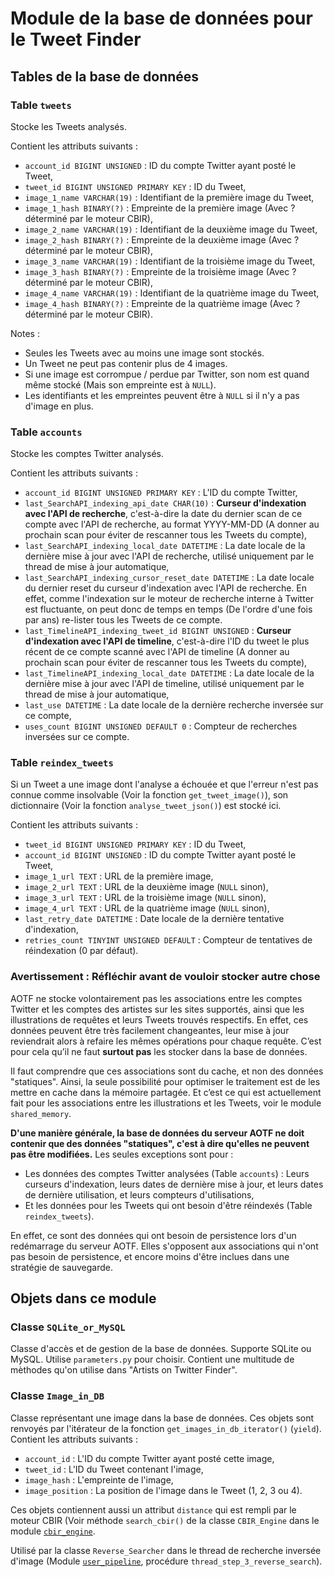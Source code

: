 # Module de la base de données pour le Tweet Finder

## Tables de la base de données

### Table `tweets`

Stocke les Tweets analysés.

Contient les attributs suivants :
* `account_id BIGINT UNSIGNED` : ID du compte Twitter ayant posté le Tweet,
* `tweet_id BIGINT UNSIGNED PRIMARY KEY` : ID du Tweet,
* `image_1_name VARCHAR(19)` : Identifiant de la première image du Tweet,
* `image_1_hash BINARY(?)` : Empreinte de la première image (Avec ? déterminé par le moteur CBIR),
* `image_2_name VARCHAR(19)` : Identifiant de la deuxième image du Tweet,
* `image_2_hash BINARY(?)` : Empreinte de la deuxième image (Avec ? déterminé par le moteur CBIR),
* `image_3_name VARCHAR(19)` : Identifiant de la troisième image du Tweet,
* `image_3_hash BINARY(?)` : Empreinte de la troisième image (Avec ? déterminé par le moteur CBIR),
* `image_4_name VARCHAR(19)` : Identifiant de la quatrième image du Tweet,
* `image_4_hash BINARY(?)` : Empreinte de la quatrième image (Avec ? déterminé par le moteur CBIR).

Notes :
* Seules les Tweets avec au moins une image sont stockés.
* Un Tweet ne peut pas contenir plus de 4 images.
* Si une image est corrompue / perdue par Twitter, son nom est quand même stocké (Mais son empreinte est à `NULL`).
* Les identifiants et les empreintes peuvent être à `NULL` si il n'y a pas d'image en plus.

### Table `accounts`

Stocke les comptes Twitter analysés.

Contient les attributs suivants :
* `account_id BIGINT UNSIGNED PRIMARY KEY` : L'ID du compte Twitter,
* `last_SearchAPI_indexing_api_date CHAR(10)` : **Curseur d'indexation avec l'API de recherche**, c'est-à-dire la date du dernier scan de ce compte avec l'API de recherche, au format YYYY-MM-DD (A donner au prochain scan pour éviter de rescanner tous les Tweets du compte),
* `last_SearchAPI_indexing_local_date DATETIME` : La date locale de la dernière mise à jour avec l'API de recherche, utilisé uniquement par le thread de mise à jour automatique,
* `last_SearchAPI_indexing_cursor_reset_date DATETIME` : La date locale du dernier reset du curseur d'indexation avec l'API de recherche. En effet, comme l'indexation sur le moteur de recherche interne à Twitter est fluctuante, on peut donc de temps en temps (De l'ordre d'une fois par ans) re-lister tous les Tweets de ce compte.
* `last_TimelineAPI_indexing_tweet_id BIGINT UNSIGNED` : **Curseur d'indexation avec l'API de timeline**, c'est-à-dire l'ID du tweet le plus récent de ce compte scanné avec l'API de timeline (A donner au prochain scan pour éviter de rescanner tous les Tweets du compte),
* `last_TimelineAPI_indexing_local_date DATETIME` : La date locale de la dernière mise à jour avec l'API de timeline, utilisé uniquement par le thread de mise à jour automatique,
* `last_use DATETIME` : La date locale de la dernière recherche inversée sur ce compte,
* `uses_count BIGINT UNSIGNED DEFAULT 0` : Compteur de recherches inversées sur ce compte.

### Table `reindex_tweets`

Si un Tweet a une image dont l'analyse a échouée et que l'erreur n'est pas connue comme insolvable (Voir la fonction `get_tweet_image()`), son dictionnaire (Voir la fonction `analyse_tweet_json()`) est stocké ici.

Contient les attributs suivants :
* `tweet_id BIGINT UNSIGNED PRIMARY KEY` : ID du Tweet,
* `account_id BIGINT UNSIGNED` : ID du compte Twitter ayant posté le Tweet,
* `image_1_url TEXT` : URL de la première image,
* `image_2_url TEXT` : URL de la deuxième image (`NULL` sinon),
* `image_3_url TEXT` : URL de la troisième image (`NULL` sinon),
* `image_4_url TEXT` : URL de la quatrième image (`NULL` sinon),
* `last_retry_date DATETIME` : Date locale de la dernière tentative d'indexation,
* `retries_count TINYINT UNSIGNED DEFAULT` : Compteur de tentatives de réindexation (0 par défaut).

### Avertissement : Réfléchir avant de vouloir stocker autre chose

AOTF ne stocke volontairement pas les associations entre les comptes Twitter et les comptes des artistes sur les sites supportés, ainsi que les illustrations de requêtes et leurs Tweets trouvés respectifs. En effet, ces données peuvent être très facilement changeantes, leur mise à jour reviendrait alors à refaire les mêmes opérations pour chaque requête. C’est pour cela qu’il ne faut **surtout pas** les stocker dans la base de données.

Il faut comprendre que ces associations sont du cache, et non des données "statiques". Ainsi, la seule possibilité pour optimiser le traitement est de les mettre en cache dans la mémoire partagée. Et c’est ce qui est actuellement fait pour les associations entre les illustrations et les Tweets, voir le module `shared_memory`.

**D'une manière générale, la base de données du serveur AOTF ne doit contenir que des données "statiques", c'est à dire qu'elles ne peuvent pas être modifiées.** Les seules exceptions sont pour :
* Les données des comptes Twitter analysées (Table `accounts`) : Leurs curseurs d'indexation, leurs dates de dernière mise à jour, et leurs dates de dernière utilisation, et leurs compteurs d'utilisations,
* Et les données pour les Tweets qui ont besoin d'être réindexés (Table `reindex_tweets`).

En effet, ce sont des données qui ont besoin de persistence lors d'un redémarrage du serveur AOTF. Elles s'opposent aux associations qui n'ont pas besoin de persistence, et encore moins d'être inclues dans une stratégie de sauvegarde.

## Objets dans ce module

### Classe `SQLite_or_MySQL`

Classe d'accès et de gestion de la base de données. Supporte SQLite ou MySQL. Utilise `parameters.py` pour choisir. Contient une multitude de mèthodes qu'on utilise dans "Artists on Twitter Finder".

### Classe `Image_in_DB`

Classe représentant une image dans la base de données. Ces objets sont renvoyés par l'itérateur de la fonction `get_images_in_db_iterator()` (`yield`). Contient les attributs suivants :
* `account_id` : L'ID du compte Twitter ayant posté cette image,
* `tweet_id` : L'ID du Tweet contenant l'image,
* `image_hash` : L'empreinte de l'image,
* `image_position` : La position de l'image dans le Tweet (1, 2, 3 ou 4).

Ces objets contiennent aussi un attribut `distance` qui est rempli par le moteur CBIR (Voir méthode `search_cbir()` de la classe `CBIR_Engine` dans le module [`cbir_engine`](../cbir_engine).

Utilisé par la classe `Reverse_Searcher` dans le thread de recherche inversée d'image (Module [`user_pipeline`](../../app/user_pipeline), procédure `thread_step_3_reverse_search`).

